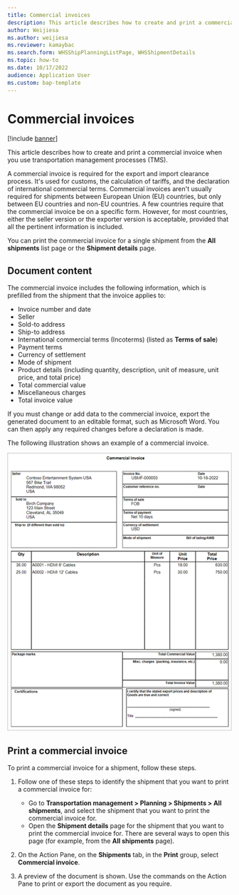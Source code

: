 ```yaml
---
title: Commercial invoices
description: This article describes how to create and print a commercial invoice when you use transportation management processes (TMS).
author: Weijiesa
ms.author: weijiesa
ms.reviewer: kamaybac
ms.search.form: WHSShipPlanningListPage, WHSShipmentDetails
ms.topic: how-to
ms.date: 10/17/2022
audience: Application User
ms.custom: bap-template
---
```


# Commercial invoices

[!include [banner](../includes/banner.md)]

This article describes how to create and print a commercial invoice when you use transportation management processes (TMS).

A commercial invoice is required for the export and import clearance process. It's used for customs, the calculation of tariffs, and the declaration of international commercial terms. Commercial invoices aren't usually required for shipments between European Union (EU) countries, but only between EU countries and non-EU countries. A few countries require that the commercial invoice be on a specific form. However, for most countries, either the seller version or the exporter version is acceptable, provided that all the pertinent information is included.

You can print the commercial invoice for a single shipment from the **All shipments** list page or the **Shipment details** page.

## Document content

The commercial invoice includes the following information, which is prefilled from the shipment that the invoice applies to:

- Invoice number and date
- Seller
- Sold-to address
- Ship-to address
- International commercial terms (Incoterms) (listed as **Terms of sale**)
- Payment terms
- Currency of settlement
- Mode of shipment
- Product details (including quantity, description, unit of measure, unit price, and total price)
- Total commercial value
- Miscellaneous charges
- Total invoice value

If you must change or add data to the commercial invoice, export the generated document to an editable format, such as Microsoft Word. You can then apply any required changes before a declaration is made.

The following illustration shows an example of a commercial invoice.

![Example commercial invoice.](media/commercial-invoice-example.png "Example commercial invoice")

## Print a commercial invoice

To print a commercial invoice for a shipment, follow these steps.

1. Follow one of these steps to identify the shipment that you want to print a commercial invoice for:

    - Go to **Transportation management \> Planning \> Shipments \> All shipments**, and select the shipment that you want to print the commercial invoice for.
    - Open the **Shipment details** page for the shipment that you want to print the commercial invoice for. There are several ways to open this page (for example, from the **All shipments** page).

1. On the Action Pane, on the **Shipments** tab, in the **Print** group, select **Commercial invoice**.
1. A preview of the document is shown. Use the commands on the Action Pane to print or export the document as you require.
